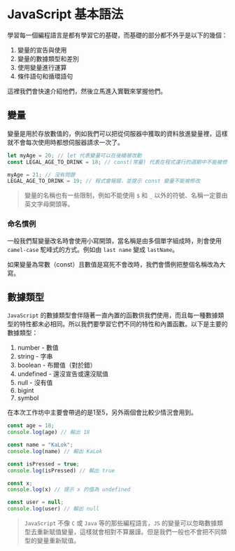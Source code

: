 # JavaScript 基本語法

學習每一個編程語言是都有學習它的基礎，而基礎的部分都不外乎是以下的幾個：

1. 變量的宣告與使用
2. 變量的數據類型和差別
3. 使用變量進行運算
4. 條件語句和循環語句

這裡我們會快速介紹他們，然後立馬進入實戰來掌握他們。

## 變量

變量是用於存放數值的，例如我們可以把從伺服器中獲取的資料放進變量裡，這樣就不會每次使用時都想伺服器請求一次了。

```js
let myAge = 20; // let 代表變量可以在後續被改動
const LEGAL_AGE_TO_DRINK = 18; // const(常量) 代表在程式運行的週期中不能被修改

myAge = 21; // 沒有問題
LEGAL_AGE_TO_DRINK = 19; // 程式會報錯，並提示 const 變量不能被修改
```

> 變量的名稱也有一些限制，例如不能使用 `$` 和 `_` 以外的符號、名稱一定要由英文字母開頭等。

### 命名慣例

一般我們幫變量改名時會使用小寫開頭，當名稱是由多個單字組成時，則會使用 `camel-case` 駝峰式的方式。例如由 `last name` 變成 `lastName`。

如果變量為常數（const）且數值是寫死不會改時，我們會慣例把整個名稱改為大寫。

## 數據類型

`JavaScript` 的數據類型會伴隨著一直內置的函數供我們使用，而且每一種數據類型的特性都未必相同。所以我們要學習它們不同的特性和內置函數。以下是主要的數據類型：

1. number - 數值
2. string - 字串
3. boolean - 布爾值（對於錯）
4. undefined - 還沒宣告或還沒賦值
5. null - 沒有值
6. bigint
7. symbol

在本次工作坊中主要會帶過的是1至5，另外兩個會比較少情況會用到。

```js
const age = 18;
console.log(age) // 輸出 18

const name = "KaLok";
console.log(name) // 輸出 KaLok

const isPressed = true;
console.log(isPressed) // 輸出 true

const x;
console.log(x) // 提示 x 的值為 undefined

const user = null;
console.log(user) // 輸出 null
```

> `JavaScript` 不像 `C` 或 `Java` 等的那些編程語言，`JS` 的變量可以忽略數據類型去重新賦值變量，這樣就會相對不算嚴謹。但是我們一般也不會把不同類型的變量重新賦值。